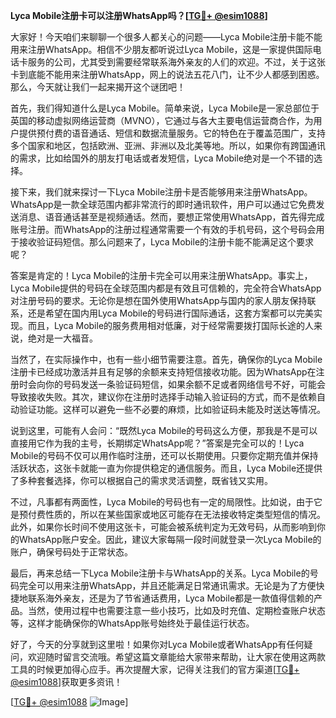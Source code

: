 **Lyca Mobile注册卡可以注册WhatsApp吗？[[TG💪+ @esim1088](https://t.me/s/esim1088)]**

大家好！今天咱们来聊聊一个很多人都关心的问题——Lyca Mobile注册卡能不能用来注册WhatsApp。相信不少朋友都听说过Lyca Mobile，这是一家提供国际电话卡服务的公司，尤其受到需要经常联系海外亲友的人们的欢迎。不过，关于这张卡到底能不能用来注册WhatsApp，网上的说法五花八门，让不少人都感到困惑。那么，今天就让我们一起来揭开这个谜团吧！

首先，我们得知道什么是Lyca Mobile。简单来说，Lyca Mobile是一家总部位于英国的移动虚拟网络运营商（MVNO），它通过与各大主要电信运营商合作，为用户提供预付费的语音通话、短信和数据流量服务。它的特色在于覆盖范围广，支持多个国家和地区，包括欧洲、亚洲、非洲以及北美等地。所以，如果你有跨国通讯的需求，比如给国外的朋友打电话或者发短信，Lyca Mobile绝对是一个不错的选择。

接下来，我们就来探讨一下Lyca Mobile注册卡是否能够用来注册WhatsApp。WhatsApp是一款全球范围内都非常流行的即时通讯软件，用户可以通过它免费发送消息、语音通话甚至是视频通话。然而，要想正常使用WhatsApp，首先得完成账号注册。而WhatsApp的注册过程通常需要一个有效的手机号码，这个号码会用于接收验证码短信。那么问题来了，Lyca Mobile的注册卡能不能满足这个要求呢？

答案是肯定的！Lyca Mobile的注册卡完全可以用来注册WhatsApp。事实上，Lyca Mobile提供的号码在全球范围内都是有效且可信赖的，完全符合WhatsApp对注册号码的要求。无论你是想在国外使用WhatsApp与国内的家人朋友保持联系，还是希望在国内用Lyca Mobile的号码进行国际通话，这套方案都可以完美实现。而且，Lyca Mobile的服务费用相对低廉，对于经常需要拨打国际长途的人来说，绝对是一大福音。

当然了，在实际操作中，也有一些小细节需要注意。首先，确保你的Lyca Mobile注册卡已经成功激活并且有足够的余额来支持短信接收功能。因为WhatsApp在注册时会向你的号码发送一条验证码短信，如果余额不足或者网络信号不好，可能会导致接收失败。其次，建议你在注册时选择手动输入验证码的方式，而不是依赖自动验证功能。这样可以避免一些不必要的麻烦，比如验证码未能及时送达等情况。

说到这里，可能有人会问：“既然Lyca Mobile的号码这么方便，那我是不是可以直接用它作为我的主号，长期绑定WhatsApp呢？”答案是完全可以的！Lyca Mobile的号码不仅可以用作临时注册，还可以长期使用。只要你定期充值并保持活跃状态，这张卡就能一直为你提供稳定的通信服务。而且，Lyca Mobile还提供了多种套餐选择，你可以根据自己的需求灵活调整，既省钱又实用。

不过，凡事都有两面性，Lyca Mobile的号码也有一定的局限性。比如说，由于它是预付费性质的，所以在某些国家或地区可能存在无法接收特定类型短信的情况。此外，如果你长时间不使用这张卡，可能会被系统判定为无效号码，从而影响到你的WhatsApp账户安全。因此，建议大家每隔一段时间就登录一次Lyca Mobile的账户，确保号码处于正常状态。

最后，再来总结一下Lyca Mobile注册卡与WhatsApp的关系。Lyca Mobile的号码完全可以用来注册WhatsApp，并且还能满足日常通讯需求。无论是为了方便快捷地联系海外亲友，还是为了节省通话费用，Lyca Mobile都是一款值得信赖的产品。当然，使用过程中也需要注意一些小技巧，比如及时充值、定期检查账户状态等，这样才能确保你的WhatsApp账号始终处于最佳运行状态。

好了，今天的分享就到这里啦！如果你对Lyca Mobile或者WhatsApp有任何疑问，欢迎随时留言交流哦。希望这篇文章能给大家带来帮助，让大家在使用这两款工具的时候更加得心应手。再次提醒大家，记得关注我们的官方渠道[[TG💪+ @esim1088](https://t.me/s/esim1088)]获取更多资讯！

[[TG💪+ @esim1088](https://t.me/s/esim1088) ![Image](https://i.postimg.cc/4NQfJmqS/Snipaste-2025-05-13-00-14-12.png)]